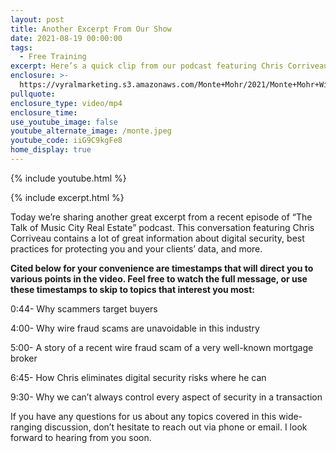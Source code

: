 ```yaml
---
layout: post
title: Another Excerpt From Our Show
date: 2021-08-19 00:00:00
tags:
  - Free Training
excerpt: Here’s a quick clip from our podcast featuring Chris Corriveau.
enclosure: >-
  https://vyralmarketing.s3.amazonaws.com/Monte+Mohr/2021/Monte+Mohr+Wire+Fraud.mp4
pullquote:
enclosure_type: video/mp4
enclosure_time:
use_youtube_image: false
youtube_alternate_image: /monte.jpeg
youtube_code: iiG9C9kgFe8
home_display: true
---
```

{% include youtube.html %}

{% include excerpt.html %}

Today we’re sharing another great excerpt from a recent episode of “The Talk of Music City Real Estate” podcast. This conversation featuring Chris Corriveau contains a lot of great information about digital security, best practices for protecting you and your clients’ data, and more.&nbsp;

**Cited below for your convenience are timestamps that will direct you to various points in the video. Feel free to watch the full message, or use these timestamps to skip to topics that interest you most:**

0:44- Why scammers target buyers

4:00- Why wire fraud scams are unavoidable in this industry

5:00- A story of a recent wire fraud scam of a very well-known mortgage broker

6:45- How Chris eliminates digital security risks where he can

9:30- Why we can’t always control every aspect of security in a transaction

If you have any questions for us about any topics covered in this wide-ranging discussion, don’t hesitate to reach out via phone or email. I look forward to hearing from you soon.
